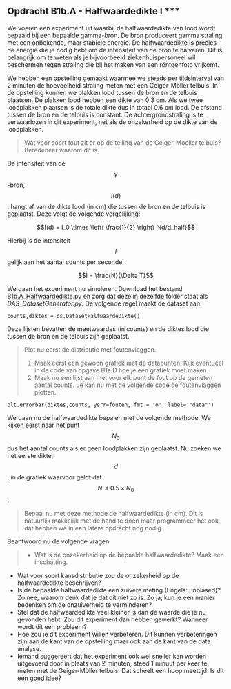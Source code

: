 ## Opdracht B1b.A - Halfwaardedikte I ***

We voeren een experiment uit waarbij de halfwaardedikte van lood wordt bepaald bij een bepaalde gamma-bron. De bron produceert gamma straling met een onbekende, maar stabiele energie. De halfwaardedikte is precies de energie die je nodig hebt om de intensiteit van de bron te halveren. Dit is belangrijk om te weten als je bijvoorbeeld ziekenhuispersoneel wil beschermen tegen straling die bij het maken van een röntgenfoto vrijkomt.


We hebben een opstelling gemaakt waarmee we steeds per tijdsinterval van 2 minuten de hoeveelheid straling meten met een Geiger-Möller telbuis. In de opstelling kunnen we plakken lood tussen de bron en de telbuis plaatsen. De plakken lood hebben een dikte van 0.3 cm. Als we twee loodplakken plaatsen is de totale dikte dus in totaal 0.6 cm lood. De afstand tussen de bron en de telbuis is constant. De achtergrondstraling is te verwaarlozen in dit experiment, net als de onzekerheid op de dikte van de loodplakken. 

<!--XX als het nog lukt een plaatje maken-->

> Wat voor soort fout zit er op de telling van de Geiger-Moeller telbuis? Beredeneer waarom dit is.

De intensiteit van de $$\gamma$$-bron, $$I(d)$$, hangt af van de dikte lood (in cm) die tussen de bron en de telbuis is geplaatst. Deze volgt de volgende vergelijking:


$$I(d) = I_0 \times \left( \frac{1}{2} \right) ^{d/d_half}$$

Hierbij is de intensiteit $$I$$ gelijk aan het aantal counts per seconde: 

$$I = \frac{N}{\Delta T}$$


We gaan het experiment nu simuleren. Download het bestand [B1b.A_Halfwaardedikte.py](B1b.A_Halfwaardedikte.py) en zorg dat deze in dezelfde folder staat als *DAS_DatasetGenerator.py*. De volgende regel maakt de dataset aan: 

	counts,diktes = ds.DataSetHalfwaardeDikte()

Deze lijsten bevatten de meetwaardes (in counts) en de diktes lood die tussen de bron en de telbuis zijn geplaatst.

> Plot nu eerst de distributie met foutenvlaggen. <br>
> 1. Maak eerst een gewoon grafiek met de datapunten. Kijk eventueel in de code van opgave B1a.D hoe je een grafiek moet maken. <br>
> 2. Maak nu een lijst aan met voor elk punt de fout op de gemeten aantal counts. Je kan nu met de volgende code de foutenvlaggen plotten.

	plt.errorbar(diktes,counts, yerr=fouten, fmt = 'o', label='"data"')


We gaan nu de halfwaardedikte bepalen met de volgende methode. We kijken eerst naar het punt $$N_0$$ dus het aantal counts als er geen loodplakken zijn geplaatst. Nu zoeken we het eerste dikte, $$d$$, in de grafiek waarvoor geldt dat $$N\leq 0.5 \times N_0$$.

>  Bepaal nu met deze methode de halfwaardedikte (in cm). Dit is natuurlijk makkelijk met de hand te doen maar programmeer het ook, dat hebben we in een latere opdracht nog nodig.

Beantwoord nu de volgende vragen:
> * Wat is de onzekerheid op de bepaalde halfwaardedikte? Maak een inschatting.
* Wat voor soort kansdistributie zou de onzekerheid op de halfwaardedikte beschrijven?
* Is de bepaalde halfwaardedikte een zuivere meting (Engels: unbiased)? Zo nee, waarom denk dat je dat dit niet zo is. Zo ja, kun je een manier bedenken om de onzuiverheid te verminderen?
* Stel dat de halfwaardedikte veel kleiner is dan de waarde die je nu gevonden hebt. Zou dit experiment dan hebben gewerkt? Wanneer wordt dit een probleem?
* Hoe zou je dit experiment willen verbeteren. Dit kunnen verbeteringen zijn aan de kant van de opstelling maar ook aan de kant van de data analyse.
* Iemand suggereert dat het experiment ook wel sneller kan worden uitgevoerd door in plaats van 2 minuten, steed 1 minuut per keer te meten met de Geiger-Möller telbuis. Dat scheelt een hoop meettijd. Is dit een goed idee?

